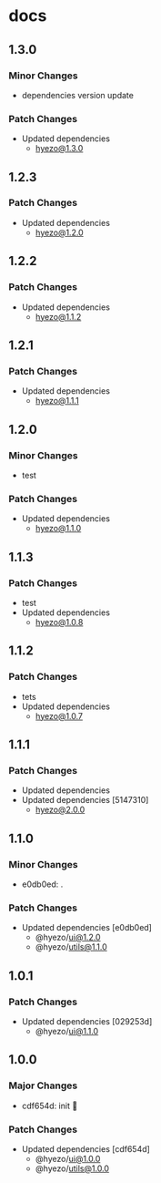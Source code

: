 # docs

## 1.3.0

### Minor Changes

- dependencies version update

### Patch Changes

- Updated dependencies
  - hyezo@1.3.0

## 1.2.3

### Patch Changes

- Updated dependencies
  - hyezo@1.2.0

## 1.2.2

### Patch Changes

- Updated dependencies
  - hyezo@1.1.2

## 1.2.1

### Patch Changes

- Updated dependencies
  - hyezo@1.1.1

## 1.2.0

### Minor Changes

- test

### Patch Changes

- Updated dependencies
  - hyezo@1.1.0

## 1.1.3

### Patch Changes

- test
- Updated dependencies
  - hyezo@1.0.8

## 1.1.2

### Patch Changes

- tets
- Updated dependencies
  - hyezo@1.0.7

## 1.1.1

### Patch Changes

- Updated dependencies
- Updated dependencies [5147310]
  - hyezo@2.0.0

## 1.1.0

### Minor Changes

- e0db0ed: .

### Patch Changes

- Updated dependencies [e0db0ed]
  - @hyezo/ui@1.2.0
  - @hyezo/utils@1.1.0

## 1.0.1

### Patch Changes

- Updated dependencies [029253d]
  - @hyezo/ui@1.1.0

## 1.0.0

### Major Changes

- cdf654d: init 🧤

### Patch Changes

- Updated dependencies [cdf654d]
  - @hyezo/ui@1.0.0
  - @hyezo/utils@1.0.0
